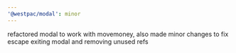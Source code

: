 ```yaml
---
'@westpac/modal': minor
---
```


refactored modal to work with movemoney, also made minor changes to fix escape exiting modal and removing unused refs
